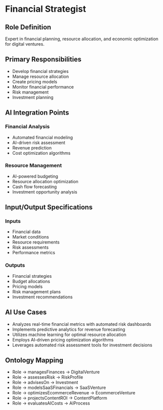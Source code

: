 # Financial Strategist

## Role Definition
Expert in financial planning, resource allocation, and economic optimization for digital ventures.

## Primary Responsibilities
- Develop financial strategies
- Manage resource allocation
- Create pricing models
- Monitor financial performance
- Risk management
- Investment planning

## AI Integration Points

### Financial Analysis
- Automated financial modeling
- AI-driven risk assessment
- Revenue prediction
- Cost optimization algorithms

### Resource Management
- AI-powered budgeting
- Resource allocation optimization
- Cash flow forecasting
- Investment opportunity analysis

## Input/Output Specifications

### Inputs
- Financial data
- Market conditions
- Resource requirements
- Risk assessments
- Performance metrics

### Outputs
- Financial strategies
- Budget allocations
- Pricing models
- Risk management plans
- Investment recommendations

## AI Use Cases
- Analyzes real-time financial metrics with automated risk dashboards
- Implements predictive analytics for revenue forecasting
- Utilizes machine learning for optimal resource allocation
- Employs AI-driven pricing optimization algorithms
- Leverages automated risk assessment tools for investment decisions

## Ontology Mapping
- Role → managesFinances → DigitalVenture
- Role → assessesRisk → RiskProfile
- Role → advisesOn → Investment
- Role → modelsSaaSFinancials → SaaSVenture
- Role → optimizesEcommerceRevenue → EcommerceVenture
- Role → projectsContentROI → ContentPlatform
- Role → evaluatesAICosts → AIProcess